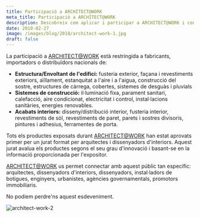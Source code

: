 ```yaml
---
title: Participació a ARCHITECT@WORK
meta_title: Participació a ARCHITECT@WORK
description: Descobreix com aplicar i participar a ARCHITECT@WORK i connecta amb professionals de l'arquitectura i el disseny.
date: 2018-02-27
image: /images/blog/2018/architect-work-1.jpg
draft: false
---
```


La participació a [ARCHITECT@WORK](https://barcelona.architectatwork.es/) està restringida a fabricants, importadors o distribuïdors nacionals de:

* **Estructura/Envoltant de l'edifici:** fusteria exterior, façana i revestiments exteriors, aïllament, estanquitat a l'aire i a l'aigua, construcció del sostre, estructures de càrrega, cobertes, sistemes de desguàs i pluvials
* **Sistemes de construcció:** il·luminació fixa, parament sanitari, calefacció, aire condicionat, electricitat i control, instal·lacions sanitàries, energies renovables.
* **Acabats interiors:** disseny/distribució interior, fusteria interior, revestiments de sòl, revestiments de paret, parets i sostres divisoris, pintures i adhesius, ferramentes de porta.

Tots els productes exposats durant [ARCHITECT@WORK](https://barcelona.architectatwork.es/) han estat aprovats primer per un jurat format per arquitectes i dissenyadors d'interiors. Aquest jurat avalua els productes segons el seu grau d'innovació i basant-se en la informació proporcionada per l'expositor.

[ARCHITECT@WORK](https://barcelona.architectatwork.es/) us permet connectar amb aquest públic tan específic: arquitectes, dissenyadors d'interiors, dissenyadors, instal·ladors de botigues, enginyers, urbanistes, agències governamentals, promotors immobiliaris.

No podíem perdre'ns aquest esdeveniment.

![architect-work-2](/images/blog/2018/architect-work-2.jpg)
